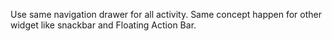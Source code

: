 Use same navigation drawer for all activity. Same concept happen for other widget like snackbar and Floating Action Bar.
